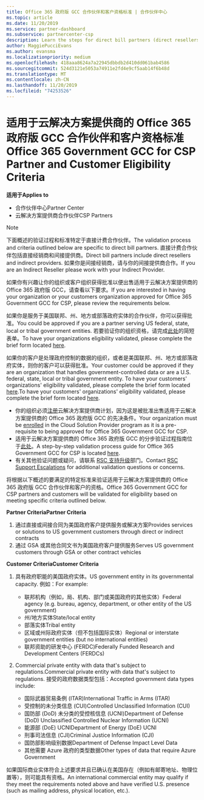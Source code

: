 ```yaml
---
title: Office 365 政府版 GCC 合作伙伴和客户资格标准 | 合作伙伴中心
ms.topic: article
ms.date: 11/20/2019
ms.service: partner-dashboard
ms.subservice: partnercenter-csp
description: Learn the steps for direct bill partners (direct resellers, indirect providers) to validate partners and customers for Office 365 Government GCC for CSP.
author: MaggiePucciEvans
ms.author: evansma
ms.localizationpriority: medium
ms.openlocfilehash: 418aaa8624a7a22945dbbdb2d410dd061bab4586
ms.sourcegitcommit: 524d3121e5053a74911e2fd4e9cf5aab14f6b48d
ms.translationtype: MT
ms.contentlocale: zh-CN
ms.lasthandoff: 11/20/2019
ms.locfileid: "74253526"
---
```

# <a name="office-365-government-gcc-for-csp-partner-and-customer-eligibility-criteria"></a><span data-ttu-id="b6043-103">适用于云解决方案提供商的 Office 365 政府版 GCC 合作伙伴和客户资格标准</span><span class="sxs-lookup"><span data-stu-id="b6043-103">Office 365 Government GCC for CSP Partner and Customer Eligibility Criteria</span></span>

<span data-ttu-id="b6043-104">**适用于**</span><span class="sxs-lookup"><span data-stu-id="b6043-104">**Applies to**</span></span>

-  <span data-ttu-id="b6043-105">合作伙伴中心</span><span class="sxs-lookup"><span data-stu-id="b6043-105">Partner Center</span></span>
-  <span data-ttu-id="b6043-106">云解决方案提供商合作伙伴</span><span class="sxs-lookup"><span data-stu-id="b6043-106">CSP Partners</span></span>

>[!NOTE]
><span data-ttu-id="b6043-107">下面概述的验证过程和标准特定于直接计费合作伙伴。</span><span class="sxs-lookup"><span data-stu-id="b6043-107">The validation process and criteria outlined below are specific to direct bill partners.</span></span> <span data-ttu-id="b6043-108">直接计费合作伙伴包括直接经销商和间接提供商。</span><span class="sxs-lookup"><span data-stu-id="b6043-108">Direct bill partners include direct resellers and indirect providers.</span></span>  <span data-ttu-id="b6043-109">如果你是间接经销商，请与你的间接提供商合作。</span><span class="sxs-lookup"><span data-stu-id="b6043-109">If you are an Indirect Reseller please work with your Indirect Provider.</span></span> 

<span data-ttu-id="b6043-110">如果你有兴趣让你的组织或客户组织获得批准以便出售适用于云解决方案提供商的 Office 365 政府版 GCC，请查看以下要求。</span><span class="sxs-lookup"><span data-stu-id="b6043-110">If you are interested in having your organization or your customers organization approved for Office 365 Government GCC for CSP, please review the requirements below.</span></span>

<span data-ttu-id="b6043-111">如果你是服务于美国联邦、州、地方或部落政府实体的合作伙伴，你可以获得批准。</span><span class="sxs-lookup"><span data-stu-id="b6043-111">You could be approved if you are a partner serving US federal, state, local or tribal government entities.</span></span> <span data-ttu-id="b6043-112">若要验证你的组织资格，请完成[此处](https://products.office.com/government/eligibility-validation?ReqType=CSPPartner)的简短表单。</span><span class="sxs-lookup"><span data-stu-id="b6043-112">To have your organizations eligibility validated, please complete the brief form located [here](https://products.office.com/government/eligibility-validation?ReqType=CSPPartner).</span></span>

<span data-ttu-id="b6043-113">如果你的客户是处理政府控制的数据的组织，或者是美国联邦、州、地方或部落政府实体，则你的客户可以获得批准。</span><span class="sxs-lookup"><span data-stu-id="b6043-113">Your customer could be approved if they are an organization that handles government-controlled data or are a U.S. federal, state, local or tribal government entity.</span></span> <span data-ttu-id="b6043-114">To have your customers' organizations' eligibility validated, please complete the brief form located [here](https://products.office.com/government/eligibility-validation?ReqType=CSPCustomer).</span><span class="sxs-lookup"><span data-stu-id="b6043-114">To have your customers' organizations' eligibility validated, please complete the brief form located [here](https://products.office.com/government/eligibility-validation?ReqType=CSPCustomer).</span></span> 

-   <span data-ttu-id="b6043-115">你的组织必须[注册](https://partnercenter.microsoft.com/partner/cloud-solution-provider)云解决方案提供商计划，因为这是被批准出售适用于云解决方案提供商的 Office 365 政府版 GCC 的先决条件。</span><span class="sxs-lookup"><span data-stu-id="b6043-115">Your organization must be [enrolled](https://partnercenter.microsoft.com/partner/cloud-solution-provider) in the Cloud Solution Provider program as it is a pre-requisite to being approved for Office 365 Government GCC for CSP.</span></span>
-   <span data-ttu-id="b6043-116">适用于云解决方案提供商的 Office 365 政府版 GCC 的分步验证过程指南位于[此处](https://go.microsoft.com/fwlink/?linkid=2007323)。</span><span class="sxs-lookup"><span data-stu-id="b6043-116">A step-by-step validation process guide for Office 365 Government GCC for CSP is located [here](https://go.microsoft.com/fwlink/?linkid=2007323).</span></span>
-   <span data-ttu-id="b6043-117">有关其他验证问题或疑问，请联系 [RSC 支持升级](mailto:usgcce@microsoft.com)部门。</span><span class="sxs-lookup"><span data-stu-id="b6043-117">Contact [RSC Support Escalations](mailto:usgcce@microsoft.com) for additional validation questions or concerns.</span></span>

<span data-ttu-id="b6043-118">将根据以下概述的要满足的特定标准来验证适用于云解决方案提供商的 Office 365 政府版 GCC 合作伙伴和客户的资格。</span><span class="sxs-lookup"><span data-stu-id="b6043-118">Office 365 Government GCC for CSP partners and customers will be validated for eligibility based on meeting specific criteria outlined below.</span></span>

<span data-ttu-id="b6043-119">**Partner Criteria**</span><span class="sxs-lookup"><span data-stu-id="b6043-119">**Partner Criteria**</span></span>
1.  <span data-ttu-id="b6043-120">通过直接或间接合同为美国政府客户提供服务或解决方案</span><span class="sxs-lookup"><span data-stu-id="b6043-120">Provides services or solutions to US government customers through direct or indirect contracts</span></span>
2.  <span data-ttu-id="b6043-121">通过 GSA 或其他合同文书为美国政府客户提供服务</span><span class="sxs-lookup"><span data-stu-id="b6043-121">Serves US government customers through GSA or other contract vehicles</span></span>

<span data-ttu-id="b6043-122">**Customer Criteria**</span><span class="sxs-lookup"><span data-stu-id="b6043-122">**Customer Criteria**</span></span>
1.  <span data-ttu-id="b6043-123">具有政府职能的美国政府实体。</span><span class="sxs-lookup"><span data-stu-id="b6043-123">US government entity in its governmental capacity.</span></span> <span data-ttu-id="b6043-124">例如：</span><span class="sxs-lookup"><span data-stu-id="b6043-124">For example:</span></span>
 
    -  <span data-ttu-id="b6043-125">联邦机构（例如，局、机构、部门或美国政府的其他实体）</span><span class="sxs-lookup"><span data-stu-id="b6043-125">Federal agency (e.g. bureau, agency, department, or other entity of the US government)</span></span>
    -   <span data-ttu-id="b6043-126">州/地方实体</span><span class="sxs-lookup"><span data-stu-id="b6043-126">State/local entity</span></span> 
    -   <span data-ttu-id="b6043-127">部落实体</span><span class="sxs-lookup"><span data-stu-id="b6043-127">Tribal entity</span></span>
    -   <span data-ttu-id="b6043-128">区域或州际政府实体（但不包括国际实体）</span><span class="sxs-lookup"><span data-stu-id="b6043-128">Regional or interstate government entities (but no international entities)</span></span>
    -   <span data-ttu-id="b6043-129">联邦资助的研发中心 (FERDC)</span><span class="sxs-lookup"><span data-stu-id="b6043-129">Federally Funded Research and Development Centers (FERDCs)</span></span>

2.  <span data-ttu-id="b6043-130">Commercial private entity with data that's subject to regulations.</span><span class="sxs-lookup"><span data-stu-id="b6043-130">Commercial private entity with data that's subject to regulations.</span></span> <span data-ttu-id="b6043-131">接受的政府数据类型包括：</span><span class="sxs-lookup"><span data-stu-id="b6043-131">Accepted government data types include:</span></span> 
    -   <span data-ttu-id="b6043-132">国际武器贸易条例 (ITAR)</span><span class="sxs-lookup"><span data-stu-id="b6043-132">International Traffic in Arms (ITAR)</span></span>
    -   <span data-ttu-id="b6043-133">受控制的未分类信息 (CUI)</span><span class="sxs-lookup"><span data-stu-id="b6043-133">Controlled Unclassified Information (CUI)</span></span>
    -   <span data-ttu-id="b6043-134">国防部 (DoD) 未分类的受控核信息 (UCNI)</span><span class="sxs-lookup"><span data-stu-id="b6043-134">Department of Defense (DoD) Unclassified Controlled Nuclear Information (UCNI)</span></span>
    -   <span data-ttu-id="b6043-135">能源部 (DoE) UCNI</span><span class="sxs-lookup"><span data-stu-id="b6043-135">Department of Energy (DoE) UCNI</span></span>
    -   <span data-ttu-id="b6043-136">刑事司法信息 (CJI)</span><span class="sxs-lookup"><span data-stu-id="b6043-136">Criminal Justice Information (CJI)</span></span>
    -   <span data-ttu-id="b6043-137">国防部影响级别数据</span><span class="sxs-lookup"><span data-stu-id="b6043-137">Department of Defense Impact Level Data</span></span>
    -   <span data-ttu-id="b6043-138">其他需要 Azure 政府的类型数据</span><span class="sxs-lookup"><span data-stu-id="b6043-138">Other types of data that require Azure Government</span></span>

<span data-ttu-id="b6043-139">如果国际商业实体符合上述要求并且已确认在美国存在（例如有邮寄地址、物理位置等），则可能具有资格。</span><span class="sxs-lookup"><span data-stu-id="b6043-139">An international commercial entity may qualify if they meet the requirements noted above and have verified U.S. presence (such as mailing address, physical location, etc.).</span></span>

